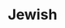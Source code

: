 ---
title: Jewish
crosslinks:
- Judaism
- Christianity
- nottheonion
- titlegore
- Drama
- HistoryMemes
- Old_Testament
- offmychest
- spirituality
- judaism
---